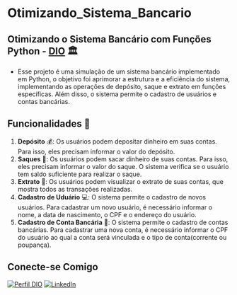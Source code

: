 # Otimizando_Sistema_Bancario 
## Otimizando o Sistema Bancário com Funções Python - [DIO](https://www.dio.me/) 🏛
- Esse projeto é uma simulação de um sistema bancário implementado em Python, o objetivo foi aprimorar a estrutura e a eficiência do sistema, implementando as operações de depósito, saque e extrato em funções específicas. Além disso, o sistema permite o cadastro de usuários e contas bancárias.

## Funcionalidades 🚀
1. **Depósito** 💰: Os usuários podem depositar dinheiro em suas contas. Para isso, eles precisam informar o valor do depósito.
2. **Saques** 💸: Os usuários podem sacar dinheiro de suas contas. Para isso, eles precisam informar o valor do saque. O sistema verifica se o usuário tem saldo suficiente para realizar o saque.
3.  **Extrato** 📃: Os usuários podem visualizar o extrato de suas contas, que mostra todos as transações realizadas.
4.   **Cadastro de Uduário** 💻: O sistema permite o cadastro de novos usuários. Para cadastrar um novo usuário, é necessário informar o nome, a data de nascimento, o CPF e o endereço do usuário.
5.    **Cadastro de Conta Bancária** 💼: O sistema permite o cadastro de contas bancárias. Para cadastrar uma nova conta, é necessário informar o CPF do usuário ao qual a conta será vinculada e o tipo de conta(corrente ou poupança).

 ## **Conecte-se Comigo** 

[![Perfil DIO](https://img.shields.io/badge/-Meu%20Perfil%20na%20DIO-000?style=for-the-badge)](https://web.dio.me/users/h_c_batista2002)
[![LinkedIn](https://img.shields.io/badge/LinkedIn-0077B5?style=for-the-badge&logo=linkedin&logoColor=white)](https://www.linkedin.com/in/hcbatista)


